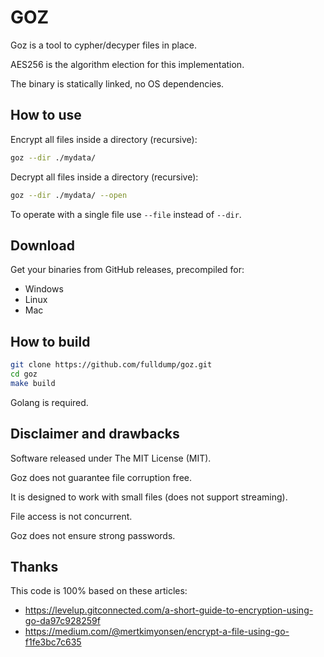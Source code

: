 # GOZ

Goz is a tool to cypher/decyper files in place.

AES256 is the algorithm election for this implementation.

The binary is statically linked, no OS dependencies.

## How to use

Encrypt all files inside a directory (recursive):

```sh
goz --dir ./mydata/
```

Decrypt all files inside a directory (recursive):

```sh
goz --dir ./mydata/ --open
```

To operate with a single file use `--file` instead of `--dir`.

## Download

Get your binaries from GitHub releases, precompiled for:

* Windows
* Linux
* Mac

<!-- TODO: put links -->

## How to build

```sh
git clone https://github.com/fulldump/goz.git
cd goz
make build
```

Golang is required.

## Disclaimer and drawbacks

Software released under The MIT License (MIT).

Goz does not guarantee file corruption free.

It is designed to work with small files (does not support streaming).

File access is not concurrent.

Goz does not ensure strong passwords.

## Thanks

This code is 100% based on these articles:

* https://levelup.gitconnected.com/a-short-guide-to-encryption-using-go-da97c928259f
* https://medium.com/@mertkimyonsen/encrypt-a-file-using-go-f1fe3bc7c635

